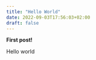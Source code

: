 ```yaml
---
title: "Hello World"
date: 2022-09-03T17:56:03+02:00
draft: false
---
```




**First post!**


Hello world
